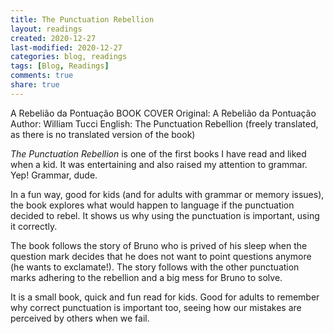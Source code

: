 ```yaml
---
title: The Punctuation Rebellion
layout: readings
created: 2020-12-27
last-modified: 2020-12-27
categories: blog, readings
tags: [Blog, Readings]
comments: true
share: true
---
```


A Rebelião da Pontuação
BOOK COVER
Original: A Rebelião da Pontuação
Author: William Tucci
English: The Punctuation Rebellion (freely translated, as there is no translated version of the book)

*The Punctuation Rebellion* is one of the first books I have read and liked when a kid. It was entertaining and also raised my attention to grammar. Yep! Grammar, dude.

In a fun way, good for kids (and for adults with grammar or memory issues), the book explores what would happen to language if the punctuation decided to rebel. It shows us why using the punctuation is important, using it correctly.

The book follows the story of Bruno who is prived of his sleep when the question mark decides that he does not want to point questions anymore (he wants to exclamate!). The story follows with the other punctuation marks adhering to the rebellion and a big mess for Bruno to solve.

It is a small book, quick and fun read for kids. Good for adults to remember why correct punctuation is important too, seeing how our mistakes are perceived by others when we fail.
